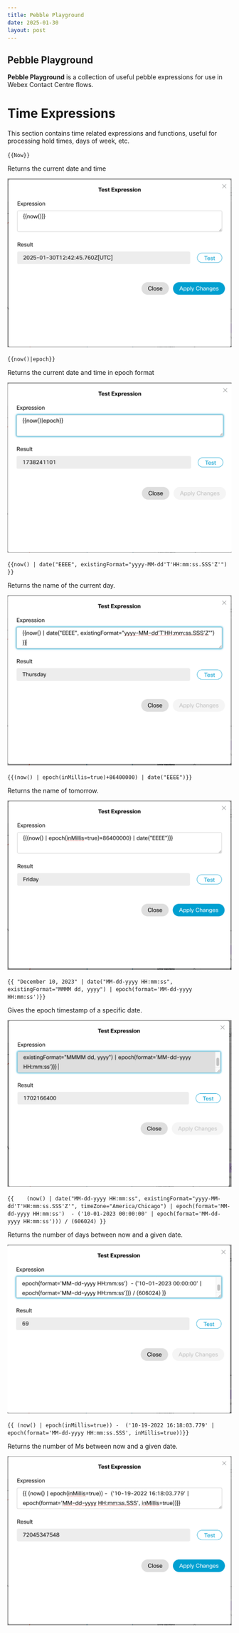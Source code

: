 ```yaml
---
title: Pebble Playground
date: 2025-01-30
layout: post
---
```


## Pebble Playground

**Pebble Playground** is a collection of useful pebble expressions for use in Webex Contact Centre flows.

# Time Expressions

This section contains time related expressions and functions, useful for processing hold times, days of week, etc.

`{{Now}}`

Returns the current date and time

![Now()](../assets/images/Pebbleplayground/now.png)

`{{now()|epoch}}`

Returns the current date and time in epoch format

![Now() in Epoch](../assets/images/Pebbleplayground/NowEpoch.png)

`{{now() | date("EEEE", existingFormat="yyyy-MM-dd'T'HH:mm:ss.SSS'Z'") }}`

Returns the name of the current day.

![Current Day](../assets/images/Pebbleplayground/currentday.png)

`{{(now() | epoch(inMillis=true)+86400000) | date("EEEE")}}`

Returns the name of tomorrow.

![Tomorrow](../assets/images/Pebbleplayground/Tomorrow.png)

`{{ "December 10, 2023" | date("MM-dd-yyyy HH:mm:ss", existingFormat="MMMM dd, yyyy") | epoch(format='MM-dd-yyyy HH:mm:ss')}}`

Gives the epoch timestamp of a specific date.

![Epoch Of Date](../assets/images/Pebbleplayground/epochofdate.png)

`{{    (now() | date("MM-dd-yyyy HH:mm:ss", existingFormat="yyyy-MM-dd'T'HH:mm:ss.SSS'Z'", timeZone="America/Chicago") | epoch(format='MM-dd-yyyy HH:mm:ss')  - ('10-01-2023 00:00:00' | epoch(format='MM-dd-yyyy HH:mm:ss'))) / (606024) }}`

Returns the number of days between now and a given date.

![Days Between Dates](../assets/images/Pebbleplayground/daysbetween.png)

`{{ (now() | epoch(inMillis=true)) -  ('10-19-2022 16:18:03.779' | epoch(format='MM-dd-yyyy HH:mm:ss.SSS', inMillis=true))}}`

Returns the number of Ms between now and a given date.

![Ms Between Now and date](../assets/images/Pebbleplayground/msbetweendate.png)
